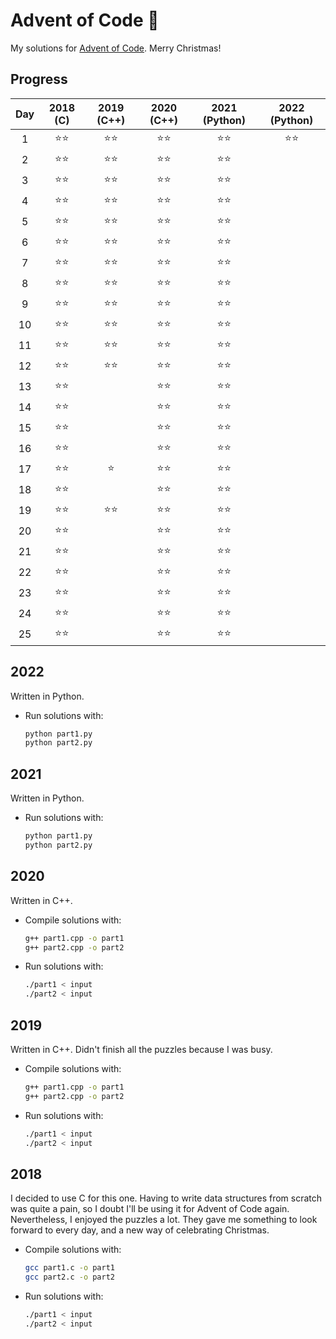 # Advent of Code 🎄
My solutions for [Advent of Code](https://adventofcode.com/). Merry Christmas!


## Progress
| Day | 2018 (C) | 2019 (C++) | 2020 (C++) | 2021 (Python) | 2022 (Python) |
|:---:|:----:|:----:|:----:|:----:|:----:|
|   1 |  ⭐⭐  |  ⭐⭐  |  ⭐⭐  |  ⭐⭐  |  ⭐⭐  |
|   2 |  ⭐⭐  |  ⭐⭐  |  ⭐⭐  |  ⭐⭐  |      |
|   3 |  ⭐⭐  |  ⭐⭐  |  ⭐⭐  |  ⭐⭐  |      |
|   4 |  ⭐⭐  |  ⭐⭐  |  ⭐⭐  |  ⭐⭐  |      |
|   5 |  ⭐⭐  |  ⭐⭐  |  ⭐⭐  |  ⭐⭐  |      |
|   6 |  ⭐⭐  |  ⭐⭐  |  ⭐⭐  |  ⭐⭐  |      |
|   7 |  ⭐⭐  |  ⭐⭐  |  ⭐⭐  |  ⭐⭐  |      |
|   8 |  ⭐⭐  |  ⭐⭐  |  ⭐⭐  |  ⭐⭐  |      |
|   9 |  ⭐⭐  |  ⭐⭐  |  ⭐⭐  |  ⭐⭐  |      |
|  10 |  ⭐⭐  |  ⭐⭐  |  ⭐⭐  |  ⭐⭐  |      |
|  11 |  ⭐⭐  |  ⭐⭐  |  ⭐⭐  |  ⭐⭐  |      |
|  12 |  ⭐⭐  |  ⭐⭐  |  ⭐⭐  |  ⭐⭐  |      |
|  13 |  ⭐⭐  |      |  ⭐⭐  |  ⭐⭐  |      |
|  14 |  ⭐⭐  |      |  ⭐⭐  |  ⭐⭐  |      |
|  15 |  ⭐⭐  |      |  ⭐⭐  |  ⭐⭐  |      |
|  16 |  ⭐⭐  |      |  ⭐⭐  |  ⭐⭐  |      |
|  17 |  ⭐⭐  |  ⭐   |  ⭐⭐  |  ⭐⭐  |      |
|  18 |  ⭐⭐  |      |  ⭐⭐  |  ⭐⭐  |      |
|  19 |  ⭐⭐  |  ⭐⭐  |  ⭐⭐  |  ⭐⭐  |      |
|  20 |  ⭐⭐  |      |  ⭐⭐  |  ⭐⭐  |      |
|  21 |  ⭐⭐  |      |  ⭐⭐  |  ⭐⭐  |      |
|  22 |  ⭐⭐  |      |  ⭐⭐  |  ⭐⭐  |      |
|  23 |  ⭐⭐  |      |  ⭐⭐  |  ⭐⭐  |      |
|  24 |  ⭐⭐  |      |  ⭐⭐  |  ⭐⭐  |      |
|  25 |  ⭐⭐  |      |  ⭐⭐  |  ⭐⭐  |      |


## 2022

Written in Python.

* Run solutions with:
	```bash
	python part1.py
	python part2.py
	```


## 2021

Written in Python.

* Run solutions with:
	```bash
	python part1.py
	python part2.py
	```


## 2020

Written in C++.

* Compile solutions with:
	```bash
	g++ part1.cpp -o part1
	g++ part2.cpp -o part2
	```
* Run solutions with:
	```bash
	./part1 < input
	./part2 < input
	```


## 2019

Written in C++. Didn't finish all the puzzles because I was busy.

* Compile solutions with:
	```bash
	g++ part1.cpp -o part1
	g++ part2.cpp -o part2
	```
* Run solutions with:
	```bash
	./part1 < input
	./part2 < input
	```


## 2018

I decided to use C for this one. Having to write data structures from scratch was quite a pain, so I doubt I'll be using it for Advent of Code again.
Nevertheless, I enjoyed the puzzles a lot. They gave me something to look forward to every day, and a new way of celebrating Christmas.

* Compile solutions with:
	```bash
	gcc part1.c -o part1
	gcc part2.c -o part2
	```
* Run solutions with:
	```bash
	./part1 < input
	./part2 < input
	```
